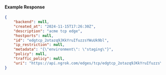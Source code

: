 <!-- Code generated for API Clients. DO NOT EDIT. -->

#### Example Response

```json
{
	"backend": null,
	"created_at": "2024-11-15T17:26:30Z",
	"description": "acme tcp edge",
	"hostports": null,
	"id": "edgtcp_2otazq9JKkYruIfuzzsYWuUk9bl",
	"ip_restriction": null,
	"metadata": "{\"environment\": \"staging\"}",
	"policy": null,
	"traffic_policy": null,
	"uri": "https://api.ngrok.com/edges/tcp/edgtcp_2otazq9JKkYruIfuzzsYWuUk9bl"
}
```
